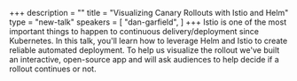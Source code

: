 +++
description = ""
title = "Visualizing Canary Rollouts with Istio and Helm"
type = "new-talk"
speakers = [
        "dan-garfield",
]
+++
Istio is one of the most important things to happen to continuous delivery/deployment since Kubernetes. In this talk, you'll learn how to leverage Helm and Istio to create reliable automated deployment. To help us visualize the rollout we've built an interactive, open-source app and will ask audiences to help decide if a rollout continues or not.